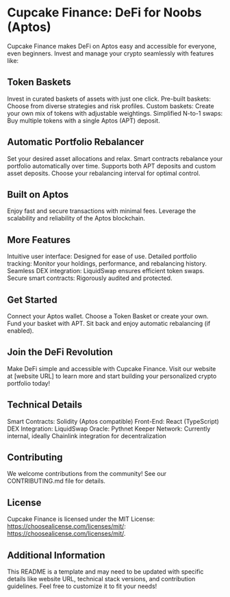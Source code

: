 # Cupcake Finance: DeFi for Noobs (Aptos)

Cupcake Finance makes DeFi on Aptos easy and accessible for everyone, even beginners. Invest and manage your crypto seamlessly with features like:

## Token Baskets

Invest in curated baskets of assets with just one click.
Pre-built baskets: Choose from diverse strategies and risk profiles.
Custom baskets: Create your own mix of tokens with adjustable weightings.
Simplified N-to-1 swaps: Buy multiple tokens with a single Aptos (APT) deposit.

## Automatic Portfolio Rebalancer

Set your desired asset allocations and relax.
Smart contracts rebalance your portfolio automatically over time.
Supports both APT deposits and custom asset deposits.
Choose your rebalancing interval for optimal control.

## Built on Aptos

Enjoy fast and secure transactions with minimal fees.
Leverage the scalability and reliability of the Aptos blockchain.

## More Features

Intuitive user interface: Designed for ease of use.
Detailed portfolio tracking: Monitor your holdings, performance, and rebalancing history.
Seamless DEX integration: LiquidSwap ensures efficient token swaps.
Secure smart contracts: Rigorously audited and protected.

## Get Started

Connect your Aptos wallet.
Choose a Token Basket or create your own.
Fund your basket with APT.
Sit back and enjoy automatic rebalancing (if enabled).

## Join the DeFi Revolution

Make DeFi simple and accessible with Cupcake Finance. Visit our website at [website URL] to learn more and start building your personalized crypto portfolio today!

## Technical Details

Smart Contracts: Solidity (Aptos compatible)
Front-End: React (TypeScript)
DEX Integration: LiquidSwap
Oracle: Pythnet
Keeper Network: Currently internal, ideally Chainlink integration for decentralization

## Contributing

We welcome contributions from the community! See our CONTRIBUTING.md file for details.

## License

Cupcake Finance is licensed under the MIT License: https://choosealicense.com/licenses/mit/: https://choosealicense.com/licenses/mit/.

## Additional Information

This README is a template and may need to be updated with specific details like website URL, technical stack versions, and contribution guidelines. Feel free to customize it to fit your needs!
